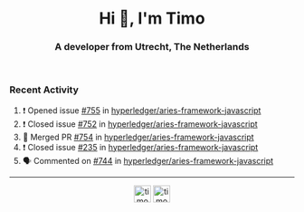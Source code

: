 <h1 align="center">Hi 👋, I'm Timo</h1>
<h3 align="center">A developer from Utrecht, The Netherlands</h3>
<br/>
<!-- https://github.com/rahuldkjain/github-profile-readme-generator --!>

<!--  <p align="left"><img src="https://github-readme-stats.vercel.app/api?username=timoglastra&show_icons=true&count_private=true&" alt="timoglastra" /></p> --!>

<!--
Github language stats
<p align="left"><img src="https://github-readme-stats.vercel.app/api/top-langs/?username=timoglastra&layout=compact" alt="timoglastra" /><p>
-->

<!-- Codestats language stats -->
<!-- <p align="left"><img src="https://codestats-readme.vercel.app/api/top-langs/?username=timoglastra&layout=compact&language_count=12" alt="timoglastra" /><p>    --!>
  
<h3>Recent Activity</h3>

<!--START_SECTION:activity-->
1. ❗️ Opened issue [#755](https://github.com/hyperledger/aries-framework-javascript/issues/755) in [hyperledger/aries-framework-javascript](https://github.com/hyperledger/aries-framework-javascript)
2. ❗️ Closed issue [#752](https://github.com/hyperledger/aries-framework-javascript/issues/752) in [hyperledger/aries-framework-javascript](https://github.com/hyperledger/aries-framework-javascript)
3. 🎉 Merged PR [#754](https://github.com/hyperledger/aries-framework-javascript/pull/754) in [hyperledger/aries-framework-javascript](https://github.com/hyperledger/aries-framework-javascript)
4. ❗️ Closed issue [#235](https://github.com/hyperledger/aries-framework-javascript/issues/235) in [hyperledger/aries-framework-javascript](https://github.com/hyperledger/aries-framework-javascript)
5. 🗣 Commented on [#744](https://github.com/hyperledger/aries-framework-javascript/issues/744) in [hyperledger/aries-framework-javascript](https://github.com/hyperledger/aries-framework-javascript)
<!--END_SECTION:activity-->

---

<p align="center">
<a href="https://twitter.com/timoglastra" target="blank"><img align="center" src="https://cdn.jsdelivr.net/npm/simple-icons@3.0.1/icons/twitter.svg" alt="timoglastra" height="30" width="30" /></a>
<a href="https://linkedin.com/in/timoglastra" target="blank"><img align="center" src="https://cdn.jsdelivr.net/npm/simple-icons@3.0.1/icons/linkedin.svg" alt="timoglastra" height="30" width="30" /></a>
</p>



